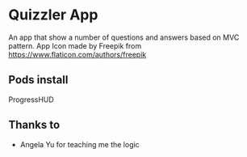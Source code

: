 # Quizzler App
An app that show a number of questions and answers based on MVC pattern.
App Icon made by Freepik from https://www.flaticon.com/authors/freepik
## Pods install
ProgressHUD
## Thanks to 
- Angela Yu for teaching me the logic 

 
       
        
  


